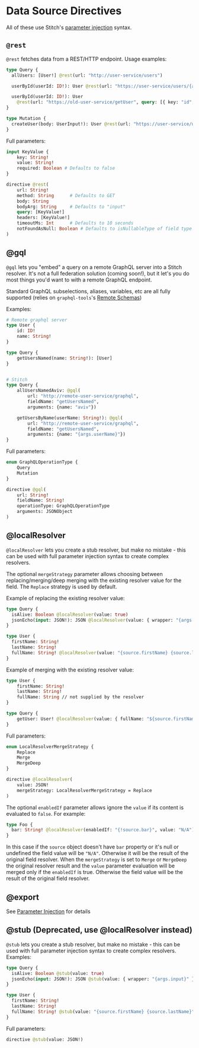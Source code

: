 # Data Source Directives

All of these use Stitch's [parameter injection](./parameter_injection.md) syntax.

## `@rest`

`@rest` fetches data from a REST/HTTP endpoint. Usage examples:

```graphql
type Query {
  allUsers: [User!] @rest(url: "http://user-service/users")

  userById(userId: ID!): User @rest(url: "https://user-service/users/{args.userId}")

  userById(userId: ID!): User
    @rest(url: "https://old-user-service/getUser", query: [{ key: "id", value: "{args.userId}" }])
}

type Mutation {
  createUser(body: UserInput!): User @rest(url: "https://user-service/users", method: "POST", bodyArg: "body")
}
```

Full parameters:

```graphql
input KeyValue {
    key: String!
    value: String!
    required: Boolean # Defaults to false
}

directive @rest(
    url: String!
    method: String      # Defaults to GET
    body: String
    bodyArg: String     # Defaults to "input"
    query: [KeyValue!]
    headers: [KeyValue!]
    timeoutMs: Int      # Defaults to 10 seconds
    notFoundAsNull: Boolean # Defaults to isNullableType of field type
)
```

## @gql

`@gql` lets you "embed" a query on a remote GraphQL server into a Stitch resolver. It's not a full federation solution (coming soon!), but it let's you do most things you'd want to with a remote GraphQL endpoint.

Standard GraphQL subselections, aliases, variables, etc are all fully supported (relies on `graphql-tools`'s [Remote Schemas](https://www.apollographql.com/docs/graphql-tools/remote-schemas/))

Examples:

```graphql
# Remote graphql server
type User {
    id: ID!
    name: String!
}

type Query {
    getUsersNamed(name: String!): [User]
}


# Stitch
type Query {
    allUsersNamedAviv: @gql(
        url: "http://remote-user-service/graphql",
        fieldName: "getUsersNamed",
        arguments: {name: "aviv"})

    getUsersByName(userName: String!): @gql(
        url: "http://remote-user-service/graphql",
        fieldName: "getUsersNamed",
        arguments: {name: "{args.userName}"})
}
```

Full parameters:

```graphql
enum GraphQLOperationType {
    Query
    Mutation
}

directive @gql(
    url: String!
    fieldName: String!
    operationType: GraphQLOperationType
    arguments: JSONObject
)
```

## @localResolver

`@localResolver` lets you create a stub resolver, but make no mistake - this can be used with full parameter injection syntax to create complex resolvers.

The optional `mergeStrategy` parameter allows choosing between replacing/merging/deep merging with the existing resolver value for the field. The `Replace` strategy is used by default.

Example of replacing the existing resolver value:

```graphql
type Query {
  isAlive: Boolean @localResolver(value: true)
  jsonEcho(input: JSON!): JSON @localResolver(value: { wrapper: "{args.input}" })
}

type User {
  firstName: String!
  lastName: String!
  fullName: String! @localResolver(value: "{source.firstName} {source.lastName}")
}
```

Example of merging with the existing resolver value:

```graphql
type User {
    firstName: String!
    lastName: String!
    fullName: String // not supplied by the resolver
}

type Query {
    getUser: User! @localResolver(value: { fullName: "${source.firstName} ${source.lastName}" }, mergeStrategy: Merge)
}
```

Full parameters:

```graphql
enum LocalResolverMergeStrategy {
    Replace
    Merge
    MergeDeep
}

directive @localResolver(
    value: JSON!
    mergeStrategy: LocalResolverMergeStrategy = Replace
)
```

The optional `enabledIf` parameter allows ignore the `value` if its content is evaluated to `false`.
For example:

```graphql
type Foo {
  bar: String! @localResolver(enabledIf: "{!source.bar}", value: "N/A")
}
```

In this case if the `source` object doesn't have `bar` property or it's null or undefined the field value will be `"N/A"`. Otherwise it will be the result of the original field resolver.
When the `mergeStrategy` is set to `Merge` or `MergeDeep` the original resolver result and the `value` parameter evaluation will be merged only if the `enabledIf` is true. Otherwise the field value will be the result of the original field resolver.

## @export

See [Parameter Injection](./parameter_injection.md#exports) for details

## @stub (Deprecated, use @localResolver instead)

`@stub` lets you create a stub resolver, but make no mistake - this can be used with full parameter injection syntax to create complex resolvers. Examples:

```graphql
type Query {
  isAlive: Boolean @stub(value: true)
  jsonEcho(input: JSON!): JSON @stub(value: { wrapper: "{args.input}" })
}

type User {
  firstName: String!
  lastName: String!
  fullName: String! @stub(value: "{source.firstName} {source.lastName}")
}
```

Full parameters:

```graphql
directive @stub(value: JSON!)
```

